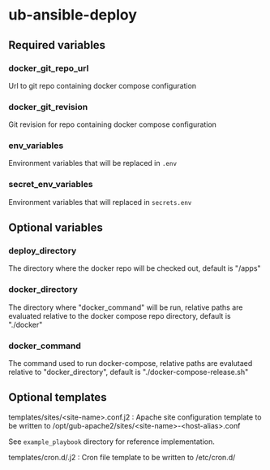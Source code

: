 # ub-ansible-deploy

## Required variables

### docker_git_repo_url
Url to git repo containing docker compose configuration

### docker_git_revision
Git revision for repo containing docker compose configuration

### env_variables
Environment variables that will be replaced in `.env`

### secret_env_variables
Environment variables that will replaced in `secrets.env`

## Optional variables

### deploy_directory
The directory where the docker repo will be checked out, default is "/apps"

### docker_directory
The directory where "docker_command" will be run, relative paths are evaluated relative to the docker compose repo directory, default is "./docker"

### docker_command
The command used to run docker-compose, relative paths are evalutaed relative to "docker_directory", default is "./docker-compose-release.sh"

## Optional templates

templates/sites/\<site-name\>.conf.j2
: Apache site configuration template to be written to /opt/gub-apache2/sites/\<site-name\>-\<host-alias\>.conf

See `example_playbook` directory for reference implementation.

templates/cron.d/<cron-file>.j2
: Cron file template to be written to /etc/cron.d/<cron-file>
